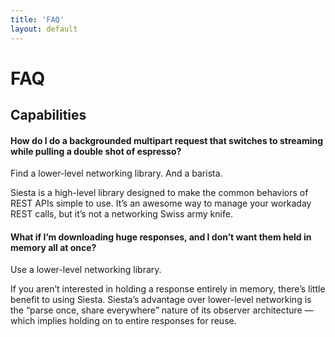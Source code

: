 ```yaml
---
title: 'FAQ'
layout: default
---
```


# FAQ


## Capabilities

#### How do I do a backgrounded multipart request that switches to streaming while pulling a double shot of espresso?

Find a lower-level networking library. And a barista.

Siesta is a high-level library designed to make the common behaviors of REST APIs simple to use. It’s an awesome way to manage your workaday REST calls, but it’s not a networking Swiss army knife.

#### What if I’m downloading huge responses, and I don’t want them held in memory all at once?

Use a lower-level networking library.

If you aren’t interested in holding a response entirely in memory, there’s little benefit to using Siesta. Siesta’s advantage over lower-level networking is the “parse once, share everywhere” nature of its observer architecture — which implies holding on to entire responses for reuse.

